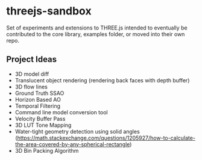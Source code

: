 # threejs-sandbox

Set of experiments and extensions to THREE.js intended to eventually be contributed to the core library, examples folder, or moved into their own repo.

## Project Ideas
- 3D model diff
- Translucent object rendering (rendering back faces with depth buffer)
- 3D flow lines
- Ground Truth SSAO
- Horizon Based AO
- Temporal Filtering
- Command line model conversion tool
- Velocity Buffer Pass
- 3D LUT Tone Mapping
- Water-tight geometry detection using solid angles (https://math.stackexchange.com/questions/1205927/how-to-calculate-the-area-covered-by-any-spherical-rectangle)
- 3D Bin Packing Algorithm
